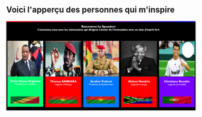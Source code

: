 ## Voici l'apperçu des personnes qui m'inspire 

![capture d'écran du site web](./image/Capture1.png)

